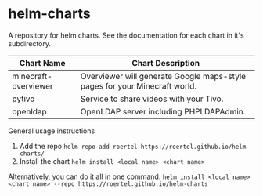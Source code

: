 # helm-charts
A repository for helm charts. See the documentation for each chart in it's subdirectory.

|Chart Name|Chart Description|
|-|-|
|minecraft-overviewer|Overviewer will generate Google maps-style pages for your Minecraft world.|
|pytivo|Service to share videos with your Tivo.|
|openldap|OpenLDAP server including PHPLDAPAdmin.|

General usage instructions

1. Add the repo
  `helm repo add roertel https://roertel.github.io/helm-charts/`
2. Install the chart
  `helm install <local name> <chart name>`

Alternatively, you can do it all in one command:
`helm install <local name> <chart name> --repo https://roertel.github.io/helm-charts`
